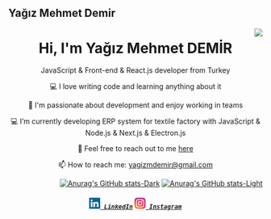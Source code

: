 <h2 align="left">Yağız Mehmet Demir</h2>
<img align="right" src="https://visitor-badge.laobi.icu/badge?page_id=yagizmdemir.yagizmdemir">

<div align="center">
  <h1 align="center">Hi, I'm Yağız Mehmet DEMİR</h1>
  <p align="center">
    JavaScript & Front-end & React.js developer from Turkey
  </p>
  <p align="center">
    💻 I love writing code and learning anything about it
  </p>
  <p align="center">
    🌱 I'm passionate about development and enjoy working in teams
  </p>
  <p align="center">
    💻 I’m currently developing ERP system for textile factory with JavaScript & Node.js & Next.js & Electron.js
  </p>
  <p align="center">
    💬 Feel free to reach out to me <a href="https://github.com/yagizmdemir/yagizmdemir/issues" title="Issues">here</a>
  </p>
  <p align="center">
    📫 How to reach me: <a href="mailto:yagizmdemir@gmail.com">yagizmdemir@gmail.com</a>
  </p>
</div>
<!-- <div align="left">

![Top Langs](https://github-readme-stats.vercel.app/api/top-langs/?username=yagizmdemir&layout=compact)

</div> -->

<div align="right">

[![Anurag's GitHub stats-Dark](https://github-readme-stats.vercel.app/api?username=yagizmdemir&rank_icon=github&theme=default#gh-dark-mode-only)](https://github.com/yagizmdemir/github-readme-stats#responsive-card-theme#gh-dark-mode-only)
[![Anurag's GitHub stats-Light](https://github-readme-stats.vercel.app/api?username=yagizmdemir&rank_icon=github&theme=default#gh-light-mode-only)](https://github.com/yagizmdemir/github-readme-stats#responsive-card-theme#gh-light-mode-only)

</div>


<h5 align="center">
  <code><a href="https://www.linkedin.com/in/yagizmdemir/" title="LinkedIn Profile"><img width="22" src="images/linkedin.svg"> LinkedIn</a></code>
  <code><a href="https://www.instagram.com/osman__durdag/" title="Instagram Profile"><img width="22" src="images/instagram.svg"> Instagram</a></code>
</h5>
<br>

